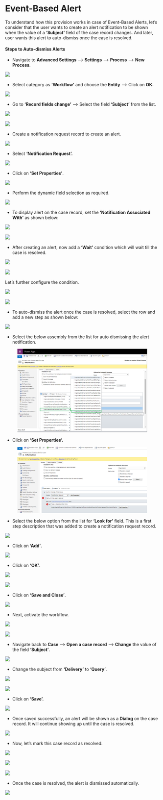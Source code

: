 # Event-Based Alert

To understand how this provision works in case of Event-Based Alerts,  let’s consider that the user wants to create an alert notification to be shown when the value of a **‘Subject’** field of the case record changes. And later, user wants this alert to auto-dismiss once the case is resolved.

#### Steps to Auto-dismiss Alerts

* Navigate to **Advanced Settings** --> **Settings** --> **Process** --> **New Process**.

![](<../../../.gitbook/assets/Event\_1 (3).png>)

* Select category as **‘Workflow’** and choose the **Entity** --> Click on **OK.**

![](<../../../.gitbook/assets/Event\_2 (4).png>)

* Go to **‘Record fields change’** --> Select the field **‘Subject’** from the list.

![](../../../.gitbook/assets/Event\_3.png)

![](<../../../.gitbook/assets/Event\_4 (3).png>)

* Create a notification request record to create an alert.

![](<../../../.gitbook/assets/Event\_5 (3).png>)

* Select **‘Notification Request’.**

![](<../../../.gitbook/assets/Event\_6 (1).png>)

* Click on **‘Set Properties’**.

![](<../../../.gitbook/assets/Event\_7 (1).png>)

* Perform the dynamic field selection as required.

![](<../../../.gitbook/assets/Event\_8 (2).png>)

* To display alert on the case record, set the **‘Notification Associated With’** as shown below:

![](../../../.gitbook/assets/Event\_9.png)

![](<../../../.gitbook/assets/Event\_10 (1).png>)

* After creating an alert, now add a **‘Wait’** condition which will wait till the case is resolved.

![](../../../.gitbook/assets/Event\_11.png)

![](<../../../.gitbook/assets/Event\_12 (1).png>)

Let’s further configure the condition.

![](../../../.gitbook/assets/Event\_13.png)

![](../../../.gitbook/assets/Event\_14.png)

* To auto-dismiss the alert once the case is resolved, select the row and add a new step as shown below:

![](../../../.gitbook/assets/Event\_15.png)

* Select the below assembly from the list for auto dismissing the alert notification.

<figure><img src="../../../.gitbook/assets/16 (3).png" alt=""><figcaption></figcaption></figure>

* Click on **‘Set Properties’.**

<figure><img src="../../../.gitbook/assets/17 (3).png" alt=""><figcaption></figcaption></figure>

* Select the below option from the list for **‘Look for’** field. This is a first step description that was added to create a notification request record.

![](../../../.gitbook/assets/Event\_18.png)

* Click on **‘Add’**.

![](../../../.gitbook/assets/Event\_19.png)

* Click on **‘OK’.**

![](../../../.gitbook/assets/Event\_20.png)

![](../../../.gitbook/assets/Event\_21.png)

* Click on **‘Save and Close’**.

![](../../../.gitbook/assets/Event\_22.png)

* Next, activate the workflow.

![](../../../.gitbook/assets/Event\_23.png)

![](../../../.gitbook/assets/Event\_24.png)

* Navigate back to **Case** --> **Open a case record** --> **Change** the value of the field **‘Subject’**.

![](../../../.gitbook/assets/event\_25.png)

* Change the subject from **‘Delivery’** to **‘Query’**.

![](../../../.gitbook/assets/Event\_26.png)

![](../../../.gitbook/assets/Event\_27.png)

* Click on **‘Save’.**

![](../../../.gitbook/assets/Event\_28.png)

* Once saved successfully, an alert will be shown as a **Dialog** on the case record. It will continue showing up until the case is resolved.

![](../../../.gitbook/assets/Event\_29.png)

* Now, let’s mark this case record as resolved.

![](../../../.gitbook/assets/Event\_30.png)

![](../../../.gitbook/assets/Event\_31.png)

![](../../../.gitbook/assets/Event\_32.png)

* Once the case is resolved, the alert is dismissed automatically.

![](../../../.gitbook/assets/Event\_33.png)

